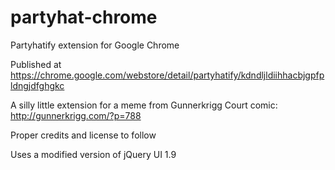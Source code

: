 partyhat-chrome
===============

Partyhatify extension for Google Chrome

Published at https://chrome.google.com/webstore/detail/partyhatify/kdndljldiihhacbjgpfpldngjdfghgkc

A silly little extension for a meme from Gunnerkrigg Court comic: http://gunnerkrigg.com/?p=788

Proper credits and license to follow

Uses a modified version of jQuery UI 1.9
